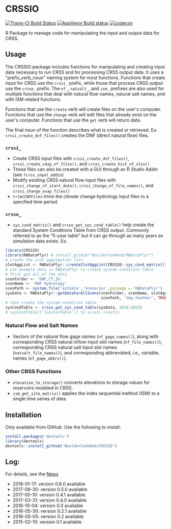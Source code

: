 
<!-- README.md is generated from README.Rmd. Please edit that file -->
CRSSIO
======

[![Travis-CI Build Status](https://travis-ci.org/rabutler/CRSSIO.svg?branch=master)](https://travis-ci.org/rabutler/CRSSIO) [![AppVeyor Build status](https://ci.appveyor.com/api/projects/status/88fep06n341s4kdb?svg=true)](https://ci.appveyor.com/project/BoulderCodeHub/crssio-kvvpl) [![codecov](https://codecov.io/gh/rabutler/CRSSIO/branch/master/graphs/badge.svg)](https://codecov.io/gh/rabutler/CRSSIO)

R Package to manage code for manipulating the input and output data for CRSS.

Usage
-----

The CRSSIO package includes functions for manipulating and creating input data necessary to run CRSS and for processing CRSS output data. It uses a "prefix\_verb\_noun" naming system for most functions. Functions that create input for CRSS use the `crssi_` prefix, while those that process CRSS output use the `crsso_` prefix. The `nf_`, `natsalt_`, and `ism_` prefixes are also used for multiple functions that deal with natural flow names, natural salt names, and with ISM related functions.

Functions that use the `create` verb will create files on the user's computer. Functions that use the `change` verb will edit files that already exist on the user's computer. Functions that use the `get` verb will return data.

The final noun of the function describes what is created or retrieved. Ex: `crssi_create_dnf_files()` creates the DNF (direct natural flow) files.

### `crssi_`

-   Create CRSS input files with `crssi_create_dnf_files()`, `crssi_create_cmip_nf_files()`, and `crssi_create_hist_nf_xlsx()`
-   These files can also be created with a GUI through an R Studio Addin (see `?crss_input_addin`)
-   Modify existing CRSS natural flow input files with `crssi_change_nf_start_date()`, `crssi_change_nf_file_names()`, and `crssi_change_evap_files()`
-   `trimCCNFFiles` trims the climate change hydrology input files to a specified time period

### `crsso_`

-   `sys_cond_matrix()` and `crsso_get_sys_cond_table()` help create the standard System Conditions Table from CRSS output. Commonly referred to as the "5-year table" but it can go through as many years as simulation data exists. Ex:

``` r
library(CRSSIO)
library(RWDataPlyr) # install_github("BoulderCodeHub/RWDataPlyr")
# create the slot aggregation list
slotAggList <- RWDataPlyr::createSlotAggList(CRSSIO::sys_cond_matrix())
# use example data in RWDataPlyr to create system condition table
# first get all of the data
scenFolder <- 'DNF,CT,IG'
scenName <- 'DNF Hydrology'
scenPath <- system.file('extdata','Scenario/',package = 'RWDataPlyr')
sysData <- RWDataPlyr::getDataForAllScens(scenFolder, scenName, slotAggList,
                                          scenPath, 'tmp.feather', TRUE)
# then create the system condition table
sysCondTable <- crsso_get_sys_cond_table(sysData, 2018:2022)
# sysCondTable[['limitedTable']] to access results
```

### Natural Flow and Salt Names

-   Vectors of the natural flow gage names (`nf_gage_names()`), along with corresponding CRSS natural inflow input slot names (`nf_file_names()`), corresponding CRSS natural salt input slot names (`natsalt_file_names()`), and corresponding abbreviated, i.e., variable, names (`nf_gage_abbrv()`).

### Other CRSS Functions

-   `elevation_to_storage()` converts elevations to storage values for reservoirs modeled in CRSS.
-   `ism_get_site_matrix()` applies the index sequential method (ISM) to a single time series of data.

Installation
------------

Only available from GitHub. Use the following to install:

``` r
install.packages('devtools')
library(devtools)
devtools::install_github('BoulderCodeHub/CRSSIO')
```

Log:
----

For details, see the [News](NEWS.md)

-   2018-01-17: version 0.6.0 available
-   2017-08-30: version 0.5.0 available
-   2017-05-10: version 0.4.1 available
-   2017-03-31: version 0.4.0 available
-   2016-10-04: version 0.3 available
-   2016-05-30: version 0.2.1 available
-   2016-05-05: version 0.2 available
-   2015-02-10: version 0.1 available
